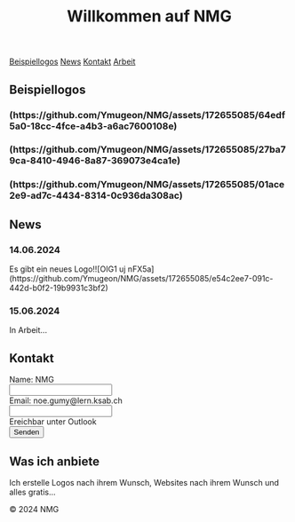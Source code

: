 

</head>
<body>
    <header>
        <h1>Willkommen auf NMG</h1>
    </header>
    <nav>
        <a href="#bilder">Beispiellogos</a>
        <a href="#blog">News</a>
        <a href="#kontakt">Kontakt</a>
        <a href="#arbeit">Arbeit</a>
    </nav>
    <section id="bilder" class="container">
        <h2>Beispiellogos</h2>
        <h3>(https://github.com/Ymugeon/NMG/assets/172655085/64edf5a0-18cc-4fce-a4b3-a6ac7600108e)
</h3>
        <h3>(https://github.com/Ymugeon/NMG/assets/172655085/27ba79ca-8410-4946-8a87-369073e4ca1e)
</h3>
        <h3>(https://github.com/Ymugeon/NMG/assets/172655085/01ace2e9-ad7c-4434-8314-0c936da308ac)
</h3>
    </section>
    <section id="blog" class="container">
        <h2>News</h2>
        <div class="blog-post">
            <h3>14.06.2024</h3>
            <p>Es gibt ein neues Logo!![OIG1 uj nFX5a](https://github.com/Ymugeon/NMG/assets/172655085/e54c2ee7-091c-442d-b0f2-19b9931c3bf2)
</p>
        </div>
        <div class="blog-post">
            <h3>15.06.2024</h3>
            <p>In Arbeit...</p>
        </div>
    </section>
    <section id="kontakt" class="container">
        <h2>Kontakt</h2>
        <form action="#">
            <label for="name">Name:       NMG</label><br>
            <input type="text" id="name" name="NMG"><br>
            <label for="email">Email:       noe.gumy@lern.ksab.ch</label><br>
            <input type="email" id="email" name="noe.gumy@lern.ksab.ch"><br>
            <label for="nachricht">Ereichbar unter Outlook</label><br>
            <input type="submit" value="Senden">
        </form>
    </section>
    <section id="arbeit" class="container">
        <h2>Was ich anbiete</h2>
        <p>Ich erstelle Logos nach ihrem Wunsch, Websites nach ihrem Wunsch und alles gratis...</p>
    </section>
    <footer>
        <p>&copy; 2024 NMG</p>
    </footer>
</body>
</html>
